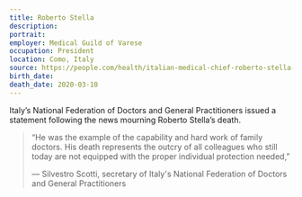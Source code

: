 ```yaml
---
title: Roberto Stella
description: 
portrait: 
employer: Medical Guild of Varese
occupation: President
location: Como, Italy
source: https://people.com/health/italian-medical-chief-roberto-stella-dies-coronavirus/
birth_date: 
death_date: 2020-03-10
---
```


Italy’s National Federation of Doctors and General Practitioners issued a statement following the news mourning Roberto Stella’s death.

> “He was the example of the capability and hard work of family doctors. His death represents the outcry of all colleagues who still today are not equipped with the proper individual protection needed,” 
> 
> &mdash; Silvestro Scotti, secretary of Italy's National Federation of Doctors and General Practitioners